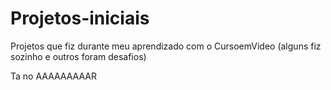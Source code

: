 # Projetos-iniciais
 Projetos que fiz durante meu aprendizado com o CursoemVideo (alguns fiz sozinho e outros foram desafios)

 Ta no AAAAAAAAAR
 

